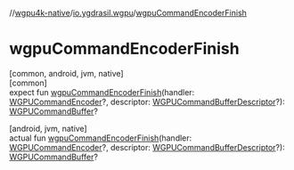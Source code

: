 //[wgpu4k-native](../../index.md)/[io.ygdrasil.wgpu](index.md)/[wgpuCommandEncoderFinish](wgpu-command-encoder-finish.md)

# wgpuCommandEncoderFinish

[common, android, jvm, native]\
[common]\
expect fun [wgpuCommandEncoderFinish](wgpu-command-encoder-finish.md)(handler: [WGPUCommandEncoder](-w-g-p-u-command-encoder/index.md)?, descriptor: [WGPUCommandBufferDescriptor](-w-g-p-u-command-buffer-descriptor/index.md)?): [WGPUCommandBuffer](-w-g-p-u-command-buffer/index.md)?

[android, jvm, native]\
actual fun [wgpuCommandEncoderFinish](wgpu-command-encoder-finish.md)(handler: [WGPUCommandEncoder](-w-g-p-u-command-encoder/index.md)?, descriptor: [WGPUCommandBufferDescriptor](-w-g-p-u-command-buffer-descriptor/index.md)?): [WGPUCommandBuffer](-w-g-p-u-command-buffer/index.md)?